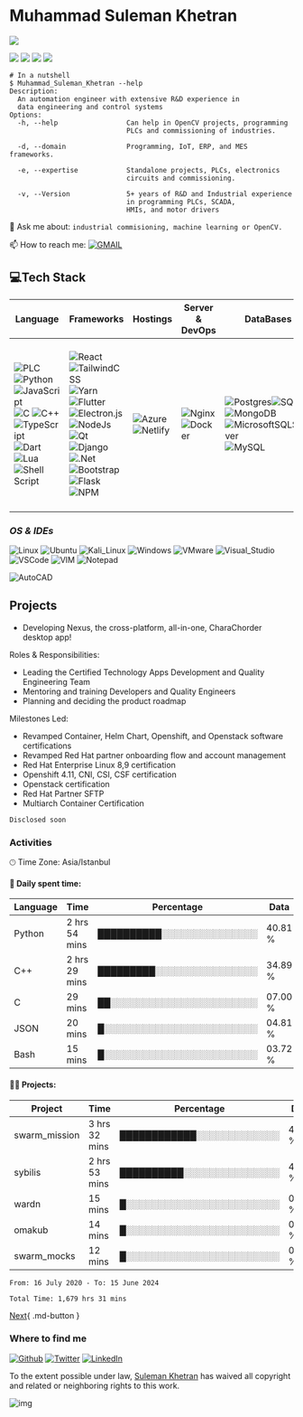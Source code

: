 # Muhammad Suleman Khetran
[![](https://visitcount.itsvg.in/api?id=suleman-khetran&icon=0&color=0)](https://visitcount.itsvg.in)
<!-- ![](https://komarev.com/ghpvc/?username=suleman-khetran&color=green) -->

  ![](https://img.shields.io/badge/Muhammad%20Suleman-Khetran-test?style=flat&logo=github&logoSize=large&labelColor=gray&color=blue) ![](https://img.shields.io/github/tag/pandao/editor.md.svg) ![](https://img.shields.io/github/release/pandao/editor.md.svg) ![](https://img.shields.io/bower/v/editor.md.svg)
   <!-- ![img](https://img.shields.io/github/stars/pandao/editor.md.svg)
   ![](https://img.shields.io/github/forks/pandao/editor.md.svg) -->


<!-- termynal -->

```
# In a nutshell
$ Muhammad_Suleman_Khetran --help
Description:
  An automation engineer with extensive R&D experience in
  data engineering and control systems
Options:
  -h, --help                 Can help in OpenCV projects, programming 
                             PLCs and commissioning of industries.

  -d, --domain               Programming, IoT, ERP, and MES frameworks.

  -e, --expertise            Standalone projects, PLCs, electronics
                             circuits and commissioning.

  -v, --Version              5+ years of R&D and Industrial experience
                             in programming PLCs, SCADA,
                             HMIs, and motor drivers
```

<!-- ## In a nutshell
An automation engineer with extensive R&D experience in `data engineering` and control systems, skilled in IoT, ERP, and MES frameworks. Expertise in programming `PLCs` and commissioning of industries. Proficient in Python, C++,, JavaScript, and more, with 5+ years of experience in PLCs, SCADA, HMIs, and motor drivers. -->


💬 Ask me about: `industrial commisioning, machine learning or OpenCV.`

📫 How to reach me:   [![GMAIL](https://img.shields.io/badge/Gmail-D14836?style=for-the-badge&logo=gmail&logoColor=white)](mailto:suleman.0101@gmail.com)


## 💻Tech Stack

| Language | Frameworks| Hostings|Server & DevOps| DataBases| Design| Libraries|
|----------|----------|----------|----------|------|-------|-------|
![PLC](https://img.shields.io/badge/PLC-aa?style=for-the-badge&logo=stackshare&logoColor=white&labelColor=teal&color=teal)![Python](https://img.shields.io/badge/PYTHON-aa?style=for-the-badge&logo=python&logoColor=ffdd54&labelColor=%235F9EA0&color=%235F9EA0)  ![JavaScript](https://img.shields.io/badge/javascript-aa?style=for-the-badge&logo=javascript&logoColor=23F7DF1E&labelColor=%238FBC8F&color=%238FBC8F)![C](https://img.shields.io/badge/c-%2300599C.svg?style=for-the-badge&logo=c&logoColor=white)  ![C++](https://img.shields.io/badge/c++-%2300599C.svg?style=for-the-badge&logo=c%2B%2B&logoColor=white)![TypeScript](https://img.shields.io/badge/typescript-%23007ACC.svg?style=for-the-badge&logo=typescript&logoColor=white)![Dart](https://img.shields.io/badge/dart-%230175C2.svg?style=for-the-badge&logo=dart&logoColor=white)![Lua](https://img.shields.io/badge/lua-%232C2D72.svg?style=for-the-badge&logo=lua&logoColor=white)![Shell Script](https://img.shields.io/badge/shell_script-%23121011.svg?style=for-the-badge&logo=gnu-bash&logoColor=white) |![React](https://img.shields.io/badge/react-%2320232a.svg?style=for-the-badge&logo=react&logoColor=%2361DAFB)![TailwindCSS](https://img.shields.io/badge/tailwindcss-%2338B2AC.svg?style=for-the-badge&logo=tailwind-css&logoColor=white)![Yarn](https://img.shields.io/badge/yarn-%232C8EBB.svg?style=for-the-badge&logo=yarn&logoColor=white)![Flutter](https://img.shields.io/badge/Flutter-%2302569B.svg?style=for-the-badge&logo=Flutter&logoColor=white)![Electron.js](https://img.shields.io/badge/Electron-191970?style=for-the-badge&logo=Electron&logoColor=white)![NodeJs]( https://img.shields.io/badge/Node%20js-339933?style=for-the-badge&logo=nodedotjs&logoColor=white)![Qt](https://img.shields.io/badge/Qt-%23217346.svg?style=for-the-badge&logo=Qt&logoColor=white)![Django](https://img.shields.io/badge/django-%23092E20.svg?style=for-the-badge&logo=django&logoColor=white)![.Net](https://img.shields.io/badge/.NET-5C2D91?style=for-the-badge&logo=.net&logoColor=white)![Bootstrap](https://img.shields.io/badge/bootstrap-%23563D7C.svg?style=for-the-badge&logo=bootstrap&logoColor=white)![Flask](https://img.shields.io/badge/flask-%23000.svg?style=for-the-badge&logo=flask&logoColor=white)![NPM](https://img.shields.io/badge/NPM-%23000000.svg?style=for-the-badge&logo=npm&logoColor=white)| ![Azure](https://img.shields.io/badge/azure-%230072C6.svg?style=for-the-badge&logo=azure-devops&logoColor=white)![Netlify](https://img.shields.io/badge/netlify-%23000000.svg?style=for-the-badge&logo=netlify&logoColor=#00C7B7)  |![Nginx](https://img.shields.io/badge/nginx-%23009639.svg?style=for-the-badge&logo=nginx&logoColor=white)![Docker](https://img.shields.io/badge/docker-%230db7ed.svg?style=for-the-badge&logo=docker&logoColor=white) | ![Postgres](https://img.shields.io/badge/postgres-%23316192.svg?style=for-the-badge&logo=postgresql&logoColor=white)![SQLite](https://img.shields.io/badge/sqlite-%2307405e.svg?style=for-the-badge&logo=sqlite&logoColor=white)![MongoDB](https://img.shields.io/badge/MongoDB-%234ea94b.svg?style=for-the-badge&logo=mongodb&logoColor=white)![MicrosoftSQLServer](https://img.shields.io/badge/Microsoft%20SQL-CC2927?style=for-the-badge&logo=microsoft%20sql%20server&logoColor=white)![MySQL](https://img.shields.io/badge/mysql-%2300f.svg?style=for-the-badge&logo=mysql&logoColor=white)   | ![solidworks](https://img.shields.io/badge/solidworks-005386?style=for-the-badge&logo=dassaultsystemes&logoColor=white)![Figma](https://img.shields.io/badge/figma-%23F24E1E.svg?style=for-the-badge&logo=figma&logoColor=white)![Babylon](https://img.shields.io/badge/Babylon.JS-qq?style=for-the-badge&logo=Babel&color=purple)![AutoCAD](https://img.shields.io/badge/AutoCAD-E51050.svg?style=for-the-badge&logo=AutoCAD&logoColor=white) | ![Image Processing](https://img.shields.io/badge/Image%20Processing-test?style=for-the-badge&logo=opencv&logoSize=large&labelColor=blue&color=white)![CMake](https://img.shields.io/badge/CMake-%23008FBA.svg?style=for-the-badge&logo=cmake&logoColor=white)![Trello](https://img.shields.io/badge/Trello-%23026AA7.svg?style=for-the-badge&logo=Trello&logoColor=white)![SciPy](https://img.shields.io/badge/SciPy-%230C55A5.svg?style=for-the-badge&logo=scipy&logoColor=%white)![OpenCV](https://img.shields.io/badge/OpenCV-27338e?style=for-the-badge&logo=OpenCV&logoColor=white)![Pandas](https://img.shields.io/badge/pandas-%23150458.svg?style=for-the-badge&logo=pandas&logoColor=white)![NumPy](https://img.shields.io/badge/numpy-%23013243.svg?style=for-the-badge&logo=numpy&logoColor=white)![TensorFlow](https://img.shields.io/badge/TensorFlow-%23FF6F00.svg?style=for-the-badge&logo=TensorFlow&logoColor=white)![scikit-learn](https://img.shields.io/badge/scikit--learn-%23F7931E.svg?style=for-the-badge&logo=scikit-learn&logoColor=white)![Postman](https://img.shields.io/badge/Postman-FF6C37?style=for-the-badge&logo=postman&logoColor=white)![VMware]( https://img.shields.io/badge/VMware-231f20?style=for-the-badge&logo=VMware&logoColor=white)![Socket.io](https://img.shields.io/badge/Socket.io-black?style=for-the-badge&logo=socket.io&badgeColor=010101)  |

<!-- ## Hands on experience
PLC, HMI and SCADA -->
### _OS & IDEs_
![Linux](https://img.shields.io/badge/Linux-FCC624?style=for-the-badge&logo=linux&logoColor=black)
![Ubuntu](https://img.shields.io/badge/Ubuntu-E95420?style=for-the-badge&logo=ubuntu&logoColor=white)
![Kali_Linux](https://img.shields.io/badge/Kali_Linux-557C94?style=for-the-badge&logo=kali-linux&logoColor=white)
![Windows](https://img.shields.io/badge/Windows-0078D6?style=for-the-badge&logo=windows&logoColor=white)
![VMware](https://img.shields.io/badge/adafruit-000000?style=for-the-badge&logo=adafruit&logoColor=white)
![Visual_Studio](https://img.shields.io/badge/Visual_Studio-5C2D91?style=for-the-badge&logo=visual%20studio&logoColor=white)
![VSCode](https://img.shields.io/badge/VSCode-0078D4?style=for-the-badge&logo=visual%20studio%20code&logoColor=white)
![VIM](https://img.shields.io/badge/VIM-%2311AB00.svg?&style=for-the-badge&logo=vim&logoColor=white)
![Notepad](https://img.shields.io/badge/Notepad++-90E59A.svg?style=for-the-badge&logo=notepad%2B%2B&logoColor=black)

![AutoCAD](https://img.shields.io/badge/Babylon.js-BB464B.svg?style=for-the-badge&logo=babylondotjs&logoColor=white)


## Projects

- Developing Nexus, the cross-platform, all-in-one, CharaChorder desktop app!

Roles & Responsibilities:

- Leading the Certified Technology Apps Development and Quality Engineering Team
- Mentoring and training Developers and Quality Engineers
- Planning and deciding the product roadmap

Milestones Led:

- Revamped Container, Helm Chart, Openshift, and Openstack software certifications
- Revamped Red Hat partner onboarding flow and account management
- Red Hat Enterprise Linux 8,9 certification
- Openshift 4.11, CNI, CSI, CSF certification
- Openstack certification
- Red Hat Partner SFTP
- Multiarch Container Certification

```
Disclosed soon
```



### Activities

<!-- 🌞 Morning  
🌆 Daytime  
🌃 Evening  
🌙 Night    -->

🕑︎ Time Zone: Asia/Istanbul 

#### 💬 Daily spent time:

| Language | Time | Percentage | Data |
|----------|----------|----------|----------|
Python   |   2 hrs 54 mins | ██████████░░░░░░░░░░░░░░░ |  40.81 %|    
C++      |   2 hrs 29 mins | █████████░░░░░░░░░░░░░░░░ |  34.89 %|   
C        |  29 mins        | ██░░░░░░░░░░░░░░░░░░░░░░░ |  07.00 %|   
JSON     |  20 mins        | █░░░░░░░░░░░░░░░░░░░░░░░░ |  04.81 %|   
Bash     |  15 mins        | █░░░░░░░░░░░░░░░░░░░░░░░░ |  03.72 %| 

#### 🐱‍💻 Projects: 

| Project | Time | Percentage | Data |
|---------|------|-----------|-------|
swarm_mission | 3 hrs 32 mins |  ████████████░░░░░░░░░░░░░|   49.65 % |    
sybilis       | 2 hrs 53 mins |  ██████████░░░░░░░░░░░░░░░|   40.47 % |   
wardn         | 15 mins       |  █░░░░░░░░░░░░░░░░░░░░░░░░|   03.65 % |   
omakub        | 14 mins       |  █░░░░░░░░░░░░░░░░░░░░░░░░|   03.28 % |   
swarm_mocks   | 12 mins       |  █░░░░░░░░░░░░░░░░░░░░░░░░|   02.84 % |   

```
From: 16 July 2020 - To: 15 June 2024

Total Time: 1,679 hrs 31 mins
```


[Next](/About){ .md-button }


### Where to find me

[](https://github.com/suleman-khetran#where-to-find-me)

[![Github](https://camo.githubusercontent.com/2a822909e8b8c12ecaddf706efc32e83a8e61609e1eb1793f31d9101ed38a954/68747470733a2f2f696d672e736869656c64732e696f2f62616467652f4769744875622d2532333132313030452e7376673f267374796c653d666f722d7468652d6261646765266c6f676f3d476974687562266c6f676f436f6c6f723d7768697465)](https://github.com/suleman-khetran) [![Twitter](https://camo.githubusercontent.com/e97449103b99db365dca0ff65af4a8b068a831136dc0a156239a71dff4223dba/68747470733a2f2f696d672e736869656c64732e696f2f62616467652f747769747465722d2532333144413146322e7376673f267374796c653d666f722d7468652d6261646765266c6f676f3d74776974746572266c6f676f436f6c6f723d7768697465)](https://twitter.com/Suleman0101) [![LinkedIn](https://camo.githubusercontent.com/e8dbf62a04af86d46001864cd22338d8a8474486a0e976ec695580027c373c79/68747470733a2f2f696d672e736869656c64732e696f2f62616467652f6c696e6b6564696e2d2532333030373742352e7376673f267374796c653d666f722d7468652d6261646765266c6f676f3d6c696e6b6564696e266c6f676f436f6c6f723d7768697465)](https://www.linkedin.com/in/Suleman0101)



<!-- [Back](/About){ .md-button } -->


To the extent possible under law, [Suleman Khetran](https://suleman-khetran.github.io/) has waived all copyright and related or neighboring rights to this work.

![img](https://licensebuttons.net/p/zero/1.0/88x31.png)




<!-- ![trophy](https://github-profile-trophy.vercel.app/?username=suleman-khetran&theme=onedark) -->

<!-- ![trophy](https://github-profile-trophy.vercel.app/?username=suleman-khetran&theme=onedark&title=Stars,Followers&row=2&column=3&margin-w=15&margin-h=15&no-bg=true) -->

<!--![Alt text](assets/image/SK.png "Title") {: style="height:30px;width:50px" } -->

<!-- (https://github.com//github-profile-trophy) -->


<!-- ## License

**Released under [MIT](/LICENSE) by [@suleman-khetran](https://github.com/suleman-khetran).** -->

<!-- `_Social buttons_ ` -->

<!-- https://github-profile-trophy.vercel.app/?username=suleman-khetran&rank=S,AAA -->
<!-- Analytical, energetic, and detail-oriented automation engineer worked in R&D department for `data engineering` and `industrial control system` integrated with ERP and MES systems. Expert in `programming`, `industrial commissioning` and testing of automatic robotic car parking system and payment management system. **4+** years of experience in Python, C++, .Net, JavaScript, Delphi, SQL, Lua, Docker and NodeJS. Experience in PLC (Siemens S-7, Delta, Lenze, Beckhoff, GMT), SCADA (self-created through OPC using Python and JavaScript), HMI (Lenze p300, Delta DOP-107BV, Siemens KTP700), Motor Driver (Siemens, Delta, Lenze). Aspire to contribute expertise in the programming and automation field. -->
<!-- [![trophy](https://github-profile-trophy.vercel.app/?username=ryo-ma)](https://github.com/ryo-ma/github-profile-trophy) -->

<!-- 🔭 I’m currently working on machine learning, computer vision and deep learning projects.
🌱 I’m currently learning deep learning and Natural Language Processing.
👯 I’m looking to collaborate on AI projects and AI research.
🤔 I’m looking for help with my Deep Learning research.
💬 Ask me about machine learning, OpenCV or deep learning.
📫 How to reach me: hemrajdhakal.ml@gma -->
